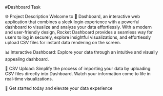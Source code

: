 
#Dashboard Task


🌐 Project Description
Welcome to 🚀 Dashboard, an interactive web application that combines a sleek login experience with a powerful dashboard to visualize and analyze your data effortlessly. With a modern and user-friendly design, Rocket Dashboard provides a seamless way for users to log in securely, explore insightful visualizations, and effortlessly upload CSV files for instant data rendering on the screen.

📊 Interactive Dashboard:
Explore your data through an intuitive and visually appealing dashboard.

📁 CSV Upload:
Simplify the process of importing your data by uploading CSV files directly into Dashboard. Watch your information come to life in real-time visualizations.

🚀 Get started today and elevate your data experience 